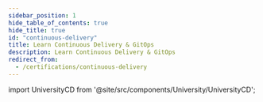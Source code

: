 ```yaml
---
sidebar_position: 1
hide_table_of_contents: true
hide_title: true
id: "continuous-delivery"
title: Learn Continuous Delivery & GitOps
description: Learn Continuous Delivery & GitOps 
redirect_from:
  - /certifications/continuous-delivery
---
```


<!-- Custom component -->

import UniversityCD from '@site/src/components/University/UniversityCD';

<UniversityCD />

